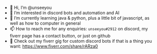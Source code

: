 - 👋 Hi, I’m @unseeyou
- 👀 I’m interested in discord bots and automation and AI
- 🌱 I’m currently learning java & python, plus a little bit of javascript, as well as how to computer in general
- 📫 How to reach me for any enquiries: `unseeyou#2912` on discord, my fiverr page has a contact button, or just on github
- 🤑 Check out my fiverr gig for custom discord bots if that is a thing you want: https://www.fiverr.com/share/rARza0
